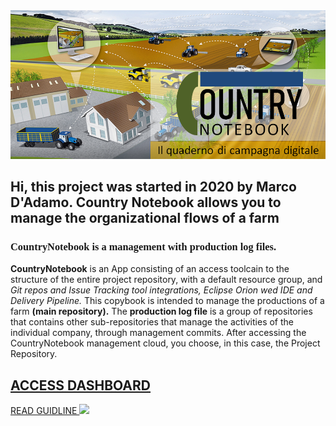 <img src ="https://raw.githubusercontent.com/Country-Notebook/Immagini/master/CountryNotebook%20Aziende%20Wiki.png">
<h2> Hi, this project was started in 2020 by Marco D'Adamo. Country Notebook allows you to manage the organizational flows of a farm </h2>
<h3><font face="calibri">CountryNotebook is a management with production log files.</font></h3>
<strong>CountryNotebook</strong> is an App consisting of an access toolcain to the structure of the entire project repository, with a default resource group, and <em>Git repos and Issue Tracking tool integrations, Eclipse Orion wed IDE and Delivery Pipeline.</em>
This copybook is intended to manage the productions of a farm <strong>(main repository).</strong>
The <strong>production log file</strong> is a group of repositories that contains other sub-repositories that manage the activities of the individual company, through management commits.
After accessing the CountryNotebook management cloud, you choose, in this case, the Project Repository.
<h2> <a href ="https://github.com/Country-Notebook/Dashboard"> ACCESS DASHBOARD </a> </h2>
<a href="https://marcodadamo.github.io/pages/countrynotebook.html">READ GUIDLINE
<img src="https://raw.githubusercontent.com/marcodadamo/marcodadamo.github.io/master/immagini/Cultivation%20operations.png"></a>
